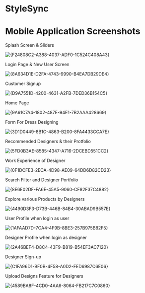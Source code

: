# StyleSync

# Mobile Application Screenshots

Splash Screen & Sliders

![{F24808C2-A388-4037-ADF0-1C524C408A43}](https://github.com/user-attachments/assets/554e5860-4dc3-4658-9947-3a3b8d7e7ffa)

Login Page & New User Screen

![{8A634D1E-D2FA-4743-9990-B4EA7DB29DE4}](https://github.com/user-attachments/assets/0706bd87-c71a-42b0-8f42-73c68b88e584)

Customer Signup

![{D9A7551D-4200-4631-A2FB-7DED36B154C5}](https://github.com/user-attachments/assets/a848689b-fbaf-41a0-a630-fb34f3999c51)

Home Page

![{9A61C7A4-1802-487E-94E1-7B2AAA428669}](https://github.com/user-attachments/assets/91f01171-1a6c-4b26-99b5-86998fdca3b4)

Form For Dress Designing

![{3D1D0449-8B1C-4863-B200-8FA4433CCA7E}](https://github.com/user-attachments/assets/a9e6b788-7137-4139-b073-8918f16b4053)

Recommended Designers & their Protfolio

![{5FD0B3AE-8585-4347-A716-2DCEBD551CC2}](https://github.com/user-attachments/assets/0207e519-e871-4f49-80ba-f044093d3148)

Work Experience of Designer

![{0F1DCFE3-2ECA-4D98-AE09-64DD6D82CD23}](https://github.com/user-attachments/assets/a929e718-8e50-4b11-814f-e025ac7841a3)

Search Filter and Designer Portfolio

![{8E6E02DF-FA6E-45A5-9060-CF82F37C4882}](https://github.com/user-attachments/assets/877e5a58-09b4-4e7d-b852-7e58377c2172)

Explore various Products by Designers

![{4490D3F3-D73B-446B-84B4-30ABAD9B557E}](https://github.com/user-attachments/assets/83ea64bb-5d3f-443e-af8e-d04736fa07da)

User Profile when login as user

![{1AFAAD7D-7CA4-4F9B-8BE3-257B975B82F5}](https://github.com/user-attachments/assets/b0d890c5-d32a-43dc-9ac5-2e68d121d2fd)

Designer Profile when login as designer

![{2A46BEF4-D8C4-43F9-B819-B54EF3AC7120}](https://github.com/user-attachments/assets/78d5e0c0-0aac-42a7-a664-af24b0f18176)

Designer Sign-up

![{C1FA96D1-BF0B-4F58-A0D2-FED6987C6E06}](https://github.com/user-attachments/assets/79ac6da5-0afe-4cf4-839b-4676d7f8b3dc)

Upload Designs Feature for Designers

![{4589BA8F-4CD0-4AA6-8064-FB217C7C0860}](https://github.com/user-attachments/assets/cd7c4985-49a3-4865-a9dd-6240cc2f993e)



